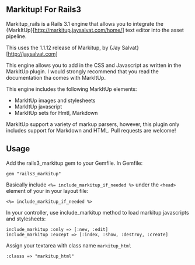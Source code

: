 Markitup! For Rails3
--------------------

Markitup_rails is a Rails 3.1 engine that allows you to integrate the {MarkItUp}[http://markitup.jaysalvat.com/home/] text editor into the asset pipeline.

This uses the 1.1.12 release of Markitup, by {Jay Salvat}[http://jaysalvat.com]

This engine allows you to add in the CSS and Javascript as written in the MarkItUp plugin. I would strongly recommend that you read the documentation tha comes with MarkItUp.

This engine includes the following MarkItUp elements:

* MarkItUp images and stylesheets
* MarkItUp javascript
* MarkItUp sets for Hmtl, Markdown 

MarkItUp support a variety of markup parsers, however, this plugin only includes support for Markdown and HTML.
Pull requests are welcome!

## Usage

Add the rails3_markitup gem to your Gemfile.  In Gemfile:

    gem "rails3_markitup"
    
Basically include `<%= include_markitup_if_needed %>` under the `<head>` element of your in your layout file:

    <%= include_markitup_if_needed %>

In your controller, use include_markitup method to load markitup javascripts and stylesheets:

    include_markitup :only => [:new, :edit]
    include_markitup :except => [:index, :show, :destroy, :create]

Assign your textarea with class name `markitup_html`

    :classs => "markitup_html"